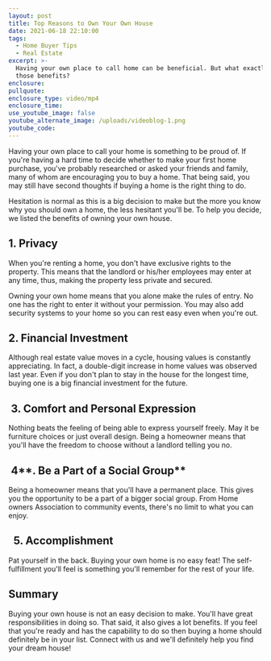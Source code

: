 ```yaml
---
layout: post
title: Top Reasons to Own Your Own House
date: 2021-06-18 22:10:00
tags:
  - Home Buyer Tips
  - Real Estate
excerpt: >-
  Having your own place to call home can be beneficial. But what exactly are
  those benefits?
enclosure:
pullquote:
enclosure_type: video/mp4
enclosure_time:
use_youtube_image: false
youtube_alternate_image: /uploads/videoblog-1.png
youtube_code:
---
```

Having your own place to call your home is something to be proud of. If you're having a hard time to decide whether to make your first home purchase, you've probably researched or asked your friends and family, many of whom are encouraging you to buy a home. That being said, you may still have second thoughts if buying a home is the right thing to do.

Hesitation is normal as this is a big decision to make but the more you know why you should own a home, the less hesitant you'll be. To help you decide, we listed the benefits of owning your own house.

## 1\. Privacy

When you're renting a home, you don't have exclusive rights to the property. This means that the landlord or his/her employees may enter at any time, thus, making the property less private and secured.

Owning your own home means that you alone make the rules of entry. No one has the right to enter it without your permission. You may also add security systems to your home so you can rest easy even when you're out.

## **2\. Financial Investment**

Although real estate value moves in a cycle, housing values is constantly appreciating. In fact, a double-digit increase in home values was observed last year. Even if you don't plan to stay in the house for the longest time, buying one is a big financial investment for the future.

## &nbsp;**3\. Comfort and Personal Expression**

Nothing beats the feeling of being able to express yourself freely. May it be furniture choices or just overall design. Being a homeowner means that you'll have the freedom to choose without a landlord telling you no.

## &nbsp;4**. Be a Part of a Social Group**

Being a homeowner means that you'll have a permanent place. This gives you the opportunity to be a part of a bigger social group. From Home owners Association to community events, there's no limit to what you can&nbsp; enjoy.

## **&nbsp; 5. Accomplishment**

Pat yourself in the back. Buying your own home is no easy feat\! The self-fulfillment you'll feel is something you'll remember for the rest of your life.

## Summary

Buying your own house is not an easy decision to make. You'll have great responsibilities in doing so. That said, it also gives a lot benefits. If you feel that you're ready and has the capability to do so then buying a home should definitely be in your list. Connect with us and we'll definitely help you find your dream house\!

&nbsp;

&nbsp;
